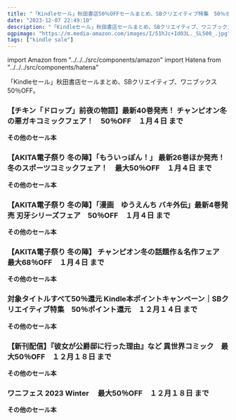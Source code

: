 ```yaml
---
title: "「Kindleセール」秋田書店50％OFFセールまとめ、SBクリエイティブ特集　50％ポイント還元"
date: "2023-12-07 22:49:10"
description: "「Kindleセール」秋田書店セールまとめ、SBクリエイティブ、ワニブックス50％OFF。"
ogpimage: "https://m.media-amazon.com/images/I/51hJc+Id03L._SL500_.jpg"
tags: ["kindle sale"]
---
```

import Amazon from "../../../src/components/amazon"
import Hatena from "../../../src/components/hatena"

「Kindleセール」秋田書店セールまとめ、SBクリエイティブ、ワニブックス50％OFF。



### 【チキン「ドロップ」前夜の物語】最新40巻発売！ チャンピオン冬の悪ガキコミックフェア！　50％OFF　１月４日 まで


<Amazon asin="B09ZB93SJ3" />



<Amazon asin="B09RQP28QV" />



<Amazon asin="B0897FPZMJ" />


**その他のセール本**

<Hatena src="https://kyukyunyorituryo.github.io/kindle_sale/20240104s37275/" title=""/>

### 【AKITA電子祭り 冬の陣】「もういっぽん！」 最新26巻ほか発売！冬のスポーツコミックフェア！　最大50％OFF　１月４日 まで


<Amazon asin="B0CBBXYC4P" />



<Amazon asin="B09NBQHYY2" />



<Amazon asin="B09NBR499L" />


**その他のセール本**

<Hatena src="https://kyukyunyorituryo.github.io/kindle_sale/20240104s37264/" title=""/>

### 【AKITA電子祭り 冬の陣】「漫画　ゆうえんち バキ外伝」最新4巻発売 刃牙シリーズフェア　50％OFF　１月４日 まで


<Amazon asin="B0BTPGRLC6" />



<Amazon asin="B0B824CQ7K" />



<Amazon asin="B09H2DHNW1" />


**その他のセール本**

<Hatena src="https://kyukyunyorituryo.github.io/kindle_sale/20240104s37263/" title=""/>

### 【AKITA電子祭り 冬の陣】 チャンピオン冬の話題作＆名作フェア　最大68％OFF　１月４日 まで


<Amazon asin="B0CJM4M21L" />



<Amazon asin="B01J9AXRC4" />



<Amazon asin="B0BS98ZRBZ" />


**その他のセール本**

<Hatena src="https://kyukyunyorituryo.github.io/kindle_sale/20240104s37272/" title=""/>

### 対象タイトルすべて50％還元 Kindle本ポイントキャンペーン｜SBクリエイティブ特集　50％ポイント還元　１２月１４日 まで


<Amazon asin="B0CC5GB588" />



<Amazon asin="B0CFZJS3VD" />



<Amazon asin="B0CBPNVFN1" />


**その他のセール本**

<Hatena src="https://kyukyunyorituryo.github.io/kindle_sale/20231214a23679497051/" title=""/>

### 【新刊配信】『彼女が公爵邸に行った理由』など 異世界コミック　最大50％OFF　１２月１８日 まで


<Amazon asin="B0BCPZFTHV" />



<Amazon asin="B08LKWM51P" />


**その他のセール本**

<Hatena src="https://kyukyunyorituryo.github.io/kindle_sale/20231218s37182/" title=""/>

### ワニフェス  2023 Winter 　最大50％OFF　１２月１８日 まで


<Amazon asin="B01N9H2Z69" />



<Amazon asin="B07RQKGD7T" />



<Amazon asin="B079PQJCHP" />


**その他のセール本**

<Hatena src="https://kyukyunyorituryo.github.io/kindle_sale/20231218s37168/" title=""/>